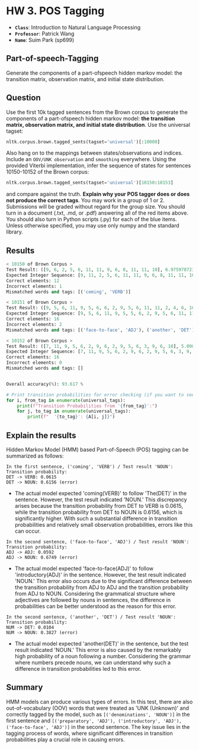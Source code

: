 # HW 3. POS Tagging
* __`Class`__: Introduction to Natural Language Processing
* __`Professor`__: Patrick Wang
* __`Name`__: Suim Park (sp699)
## Part-of-speech-Tagging
Generate the components of a part-ofspeech hidden markov model: the transition matrix, observation matrix, and initial state distribution.
## Question
Use the first 10k tagged sentences from the Brown corpus to generate the components of a part-ofspeech hidden markov model: __the transition matrix, observation matrix, and initial state distribution__. Use the universal tagset:
```Python
nltk.corpus.brown.tagged_sents(tagset='universal')[:10000]
```
Also hang on to the mappings between states/observations and indices. Include an `OOV/UNK observation` and `smoothing` everywhere. Using the provided Viterbi implementation, infer the sequence of states for sentences 10150-10152 of the Brown corpus:
```Python
nltk.corpus.brown.tagged_sents(tagset='universal')[10150:10153]
```
and compare against the truth. __Explain why your POS tagger does or does not produce the correct tags__. You may work in a group of 1 or 2. Submissions will be graded without regard for the group size. You should turn in a document (.txt, .md, or .pdf) answering all of the red items above. You should also turn in Python scripts (.py) for each of the blue items. Unless otherwise specified, you may use only numpy and the standard library.

## Results
```Python
< 10150 of Brown Corpus >
Test Result: ([9, 6, 2, 5, 6, 11, 11, 9, 6, 8, 11, 11, 10], 6.975978723562705e-45)
Expected Integer Sequence: [9, 11, 2, 5, 6, 11, 11, 9, 6, 8, 11, 11, 10]
Correct elements: 12
Incorrect elements: 1
Mismatched words and tags: [('coming', 'VERB')]

< 10151 of Brown Corpus >
Test Result: ([9, 5, 6, 11, 9, 5, 6, 6, 2, 9, 5, 6, 11, 11, 2, 4, 6, 10], 1.0399079756652066e-61)
Expected Integer Sequence: [9, 5, 6, 11, 9, 5, 5, 6, 2, 9, 5, 6, 11, 11, 2, 4, 9, 10]
Correct elements: 16
Incorrect elements: 2
Mismatched words and tags: [('face-to-face', 'ADJ'), ('another', 'DET')]

< 10152 of Brown Corpus >
Test Result: ([7, 11, 9, 5, 6, 2, 9, 6, 2, 9, 5, 6, 3, 9, 6, 10], 5.098984326459768e-44)
Expected Integer Sequence: [7, 11, 9, 5, 6, 2, 9, 6, 2, 9, 5, 6, 3, 9, 6, 10]
Correct elements: 16
Incorrect elements: 0
Mismatched words and tags: []


Overall accuracy(%): 93.617 %
```

```Python
# Print transition probabilities for error checking (if you want to see, add this code at the end of the code)
for i, from_tag in enumerate(universal_tags):
    print(f"Transition Probabilities from '{from_tag}':")
    for j, to_tag in enumerate(universal_tags):
        print(f"  '{to_tag}': {A[i, j]}")
```

## Explain the results
Hidden Markov Model (HMM) based Part-of-Speech (POS) tagging can be summarized as follows:
```
In the first sentence, ('coming', 'VERB') / Test result 'NOUN':
Transition probability:
DET -> VERB: 0.0615
DET -> NOUN: 0.6156 (error)
```
- The actual model expected 'coming(VERB)' to follow 'The(DET)' in the sentence. However, the test result indicated 'NOUN.' This discrepancy arises because the transition probability from DET to VERB is 0.0615, while the transition probability from DET to NOUN is 0.6156, which is significantly higher. With such a substantial difference in transition probabilities and relatively small observation probabilities, errors like this can occur.
```
In the second sentence, ('face-to-face', 'ADJ') / Test result 'NOUN':
Transition probability:
ADJ -> ADJ: 0.0592
ADJ -> NOUN: 0.6749 (error)
```
- The actual model expected 'face-to-face(ADJ)' to follow 'introductory(ADJ)' in the sentence. However, the test result indicated 'NOUN.' This error also occurs due to the significant difference between the transition probability from ADJ to ADJ and the transition probability from ADJ to NOUN. Considering the grammatical structure where adjectives are followed by nouns in sentences, the difference in probabilities can be better understood as the reason for this error.
```
In the second sentence, ('another', 'DET') / Test result 'NOUN':
Transition probability:
NUM -> DET: 0.0104
NUM -> NOUN: 0.3827 (error)
```
- The actual model expected 'another(DET)' in the sentence, but the test result indicated 'NOUN.' This error is also caused by the remarkably high probability of a noun following a number. Considering the grammar where numbers precede nouns, we can understand why such a difference in transition probabilities led to this error.</br>
## Summary
HMM models can produce various types of errors. In this test, there are also out-of-vocabulary (OOV) words that were treated as 'UNK (Unknown)' and correctly tagged by the model, such as `[('denominations', 'NOUN')]` in the first sentence and `[('preparatory', 'ADJ'), ('introductory', 'ADJ'), ('face-to-face', 'ADJ')]` in the second sentence. The key issue lies in the tagging process of words, where significant differences in transition probabilities play a crucial role in causing errors.
